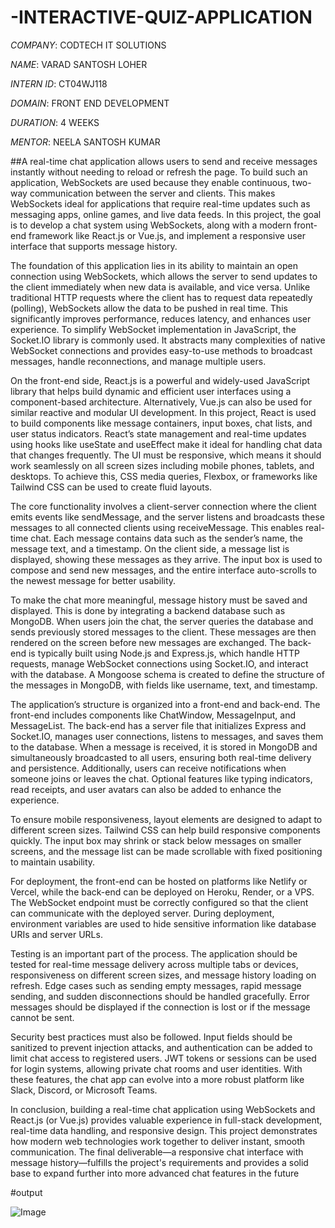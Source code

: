 # -INTERACTIVE-QUIZ-APPLICATION

*COMPANY*: CODTECH IT SOLUTIONS

*NAME*: VARAD SANTOSH LOHER

*INTERN ID*: CT04WJ118

*DOMAIN*: FRONT END DEVELOPMENT

*DURATION*: 4 WEEKS

*MENTOR*: NEELA SANTOSH KUMAR

##A real-time chat application allows users to send and receive messages instantly without needing to reload or refresh the page. To build such an application, WebSockets are used because they enable continuous, two-way communication between the server and clients. This makes WebSockets ideal for applications that require real-time updates such as messaging apps, online games, and live data feeds. In this project, the goal is to develop a chat system using WebSockets, along with a modern front-end framework like React.js or Vue.js, and implement a responsive user interface that supports message history.

The foundation of this application lies in its ability to maintain an open connection using WebSockets, which allows the server to send updates to the client immediately when new data is available, and vice versa. Unlike traditional HTTP requests where the client has to request data repeatedly (polling), WebSockets allow the data to be pushed in real time. This significantly improves performance, reduces latency, and enhances user experience. To simplify WebSocket implementation in JavaScript, the Socket.IO library is commonly used. It abstracts many complexities of native WebSocket connections and provides easy-to-use methods to broadcast messages, handle reconnections, and manage multiple users.

On the front-end side, React.js is a powerful and widely-used JavaScript library that helps build dynamic and efficient user interfaces using a component-based architecture. Alternatively, Vue.js can also be used for similar reactive and modular UI development. In this project, React is used to build components like message containers, input boxes, chat lists, and user status indicators. React’s state management and real-time updates using hooks like useState and useEffect make it ideal for handling chat data that changes frequently. The UI must be responsive, which means it should work seamlessly on all screen sizes including mobile phones, tablets, and desktops. To achieve this, CSS media queries, Flexbox, or frameworks like Tailwind CSS can be used to create fluid layouts.

The core functionality involves a client-server connection where the client emits events like sendMessage, and the server listens and broadcasts these messages to all connected clients using receiveMessage. This enables real-time chat. Each message contains data such as the sender’s name, the message text, and a timestamp. On the client side, a message list is displayed, showing these messages as they arrive. The input box is used to compose and send new messages, and the entire interface auto-scrolls to the newest message for better usability.

To make the chat more meaningful, message history must be saved and displayed. This is done by integrating a backend database such as MongoDB. When users join the chat, the server queries the database and sends previously stored messages to the client. These messages are then rendered on the screen before new messages are exchanged. The back-end is typically built using Node.js and Express.js, which handle HTTP requests, manage WebSocket connections using Socket.IO, and interact with the database. A Mongoose schema is created to define the structure of the messages in MongoDB, with fields like username, text, and timestamp.

The application’s structure is organized into a front-end and back-end. The front-end includes components like ChatWindow, MessageInput, and MessageList. The back-end has a server file that initializes Express and Socket.IO, manages user connections, listens to messages, and saves them to the database. When a message is received, it is stored in MongoDB and simultaneously broadcasted to all users, ensuring both real-time delivery and persistence. Additionally, users can receive notifications when someone joins or leaves the chat. Optional features like typing indicators, read receipts, and user avatars can also be added to enhance the experience.

To ensure mobile responsiveness, layout elements are designed to adapt to different screen sizes. Tailwind CSS can help build responsive components quickly. The input box may shrink or stack below messages on smaller screens, and the message list can be made scrollable with fixed positioning to maintain usability.

For deployment, the front-end can be hosted on platforms like Netlify or Vercel, while the back-end can be deployed on Heroku, Render, or a VPS. The WebSocket endpoint must be correctly configured so that the client can communicate with the deployed server. During deployment, environment variables are used to hide sensitive information like database URIs and server URLs.

Testing is an important part of the process. The application should be tested for real-time message delivery across multiple tabs or devices, responsiveness on different screen sizes, and message history loading on refresh. Edge cases such as sending empty messages, rapid message sending, and sudden disconnections should be handled gracefully. Error messages should be displayed if the connection is lost or if the message cannot be sent.

Security best practices must also be followed. Input fields should be sanitized to prevent injection attacks, and authentication can be added to limit chat access to registered users. JWT tokens or sessions can be used for login systems, allowing private chat rooms and user identities. With these features, the chat app can evolve into a more robust platform like Slack, Discord, or Microsoft Teams.

In conclusion, building a real-time chat application using WebSockets and React.js (or Vue.js) provides valuable experience in full-stack development, real-time data handling, and responsive design. This project demonstrates how modern web technologies work together to deliver instant, smooth communication. The final deliverable—a responsive chat interface with message history—fulfills the project's requirements and provides a solid base to expand further into more advanced chat features in the future

#output

![Image](https://github.com/user-attachments/assets/9c102d61-a4a5-487a-bfc3-fb48a4e9d670)
